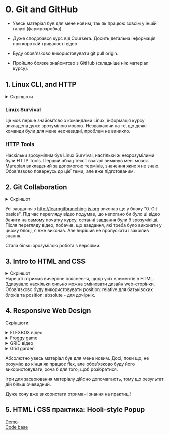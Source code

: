 # 0. Git and GitHub

- Увесь матеріал був для мене новим, так як працюю зовсім у іншій галузі (фармрозробка).

- Дуже сподобався курс від Coursera. Досить детальна інформація при короткій тривалості відео.

- Буду обов'язково використовувати git pull origin.

- Пройшло боязке знайомтсво з GitHub (складніше ніж матеріал курсу).

## 1. Linux CLI, and HTTP
<details>
<summary>Скріншоти</summary>

![Linux_part1](https://user-images.githubusercontent.com/110051631/183241793-0c0dcef2-be98-4ba4-874f-1eff9c5321e3.PNG)

![Linux_part2](https://user-images.githubusercontent.com/110051631/183241794-6c284a9c-0a23-4c44-879f-025be4496b85.PNG)

![Linux_part3](https://user-images.githubusercontent.com/110051631/183241796-27d58837-075a-4764-b92f-c92f81e28757.PNG)

![Linux_part4](https://user-images.githubusercontent.com/110051631/183241797-f3ce7d10-e669-4b05-bedb-b0bf82184bf9.PNG)

![Linux-final](https://user-images.githubusercontent.com/110051631/183241798-2b098243-2f65-4a49-8bc1-fa9b2be5ad91.PNG)
</details>

### Linux Survival 
Це моє перше знайомтсво з командами Linux, інформація курсу викладена дуже зрозумілою мовою. Незважаючи на те, що деякі команди були для мене неочевидні, проблем не виникло.
### HTTP Tools
Наскільки зрозумілим був Linux Survival, настільки ж незрозумілими були HTTP Tools. Перший абзац текст взагалі вимкнув мені мозок. Матеріал викладений за допомогою термінів, значення яких я не знаю. Обов'язвово повернусь до цієї теми, але вже підготованим. 

## 2. Git Collaboration

<details>
<summary>Скріншот</summary>

![screenshot](https://user-images.githubusercontent.com/110051631/184243967-e6c8449f-a07f-4b97-8f94-ddf8e9b36bd1.PNG)
</details>

Усі завдання з http://learngitbranching.js.org виконав ще у блоку "0. Git basics". Під час перегляду відео подумав, що непогано би було ці відео бачити на самому початку курсу, останні завдання були б зрозуміліші. Після перегляду відео, побачив, що завдання, які треба було виконати у цьому блоці, я вже виконав. Але вирішив не пропускати і закріпив знання.

Стала більш зрозумілою робота з версіями.

## 3. Intro to HTML and CSS
<details>
<summary>Скріншот</summary>

![screenshot](https://user-images.githubusercontent.com/110051631/185679417-f3305eb2-333d-47ee-9d8b-06529a8f95b9.png)
</details>
Нарешті отримав вичерпне пояснення, щодо усіх елементів в HTML. Здивувало наскільки сильно можна змінювати дизайн web-сторінки. Обов'язково буду використовувати position: relative для батьківских блоків та position: absolute - для дочірніх.

## 4. Responsive Web Design

Скріншоти:
<details>
<summary>FLEXBOX відео</summary>

![FLEXBOX](https://user-images.githubusercontent.com/110051631/185796337-3da3c805-d652-44d5-97f8-4151166445c6.PNG)
</details>

<details>
<summary>Froggy game</summary>

![Froggy-game](https://user-images.githubusercontent.com/110051631/185796339-fb08da9b-43b5-4f5a-aa30-3937c6b26fb7.PNG)
</details>

<details>
<summary>GRID відео</summary>

![GRID](https://user-images.githubusercontent.com/110051631/185796341-e15250d3-614e-475c-b67e-5ae537bc56d9.PNG)
</details>

<details>
<summary>Grid garden</summary>

![Grid-garden](https://user-images.githubusercontent.com/110051631/185796335-41b4e788-0390-4a76-ba73-6a4fbf671145.PNG)
</details>

Абсолютно увесь матеріал був для мене новим. Досі, поки що, не розумію до кінця як працює flex, але обов'язково буду його використовувати, хоча б для того, щоб розібратися.

Ігри для засвоювання матеріалу дійсно допомагають, тому що результат дій більш очевидний.

Дуже хочу вже використати отримані знання на практиці!

## 5. HTML і CSS практика: Hooli-style Popup

[Demo](https://anthonyshostak.github.io/popup/)<br>
[Code base](https://github.com/AnthonyShostak/popup/)


